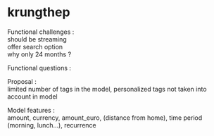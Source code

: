 # krungthep

Functional challenges :  
  should be streaming  
  offer search option  
  why only 24 months ?  

Functional questions :  


Proposal :  
  limited number of tags in the model, personalized tags not taken into account in model  
  
  Model features :  
  amount, currency, amount_euro, (distance from home), time period (morning, lunch...), recurrence   
